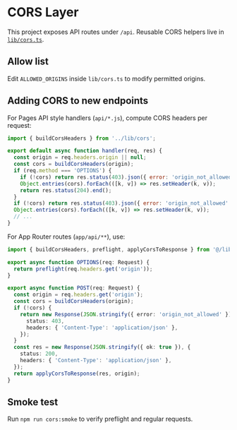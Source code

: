 # CORS Layer

This project exposes API routes under `/api`. Reusable CORS helpers live in [`lib/cors.ts`](../lib/cors.ts).

## Allow list
Edit `ALLOWED_ORIGINS` inside `lib/cors.ts` to modify permitted origins.

## Adding CORS to new endpoints
For Pages API style handlers (`api/*.js`), compute CORS headers per request:

```js
import { buildCorsHeaders } from '../lib/cors';

export default async function handler(req, res) {
  const origin = req.headers.origin || null;
  const cors = buildCorsHeaders(origin);
  if (req.method === 'OPTIONS') {
    if (!cors) return res.status(403).json({ error: 'origin_not_allowed' });
    Object.entries(cors).forEach(([k, v]) => res.setHeader(k, v));
    return res.status(204).end();
  }
  if (!cors) return res.status(403).json({ error: 'origin_not_allowed' });
  Object.entries(cors).forEach(([k, v]) => res.setHeader(k, v));
  // ...
}
```

For App Router routes (`app/api/**`), use:

```ts
import { buildCorsHeaders, preflight, applyCorsToResponse } from '@/lib/cors';

export async function OPTIONS(req: Request) {
  return preflight(req.headers.get('origin'));
}

export async function POST(req: Request) {
  const origin = req.headers.get('origin');
  const cors = buildCorsHeaders(origin);
  if (!cors) {
    return new Response(JSON.stringify({ error: 'origin_not_allowed' }), {
      status: 403,
      headers: { 'Content-Type': 'application/json' },
    });
  }
  const res = new Response(JSON.stringify({ ok: true }), {
    status: 200,
    headers: { 'Content-Type': 'application/json' },
  });
  return applyCorsToResponse(res, origin);
}
```

## Smoke test
Run `npm run cors:smoke` to verify preflight and regular requests.
